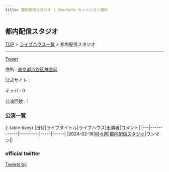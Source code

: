 ```yaml
---
title: 都内配信スタジオ | 3markets セットリスト統計
---
```

## 都内配信スタジオ

[TOP](/setlist/) > [ライブハウス一覧](livehouses.html) > 都内配信スタジオ

___

<a href="https://twitter.com/share?ref_src=twsrc%5Etfw" data-text="3markets[ ]セットリスト > 都内配信スタジオ" class="twitter-share-button" data-via="3markets" data-hashtags="3markets" data-related="3markets" data-show-count="false">Tweet</a>

住所
:    <a href="https://www.google.co.jp/maps/search/%E6%9D%B1%E4%BA%AC%E9%83%BD%E6%B8%8B%E8%B0%B7%E5%8C%BA%E7%A5%9E%E5%AE%AE%E5%89%8D" rel="noopener noreferrer" target="_blank">東京都渋谷区神宮前</a>

公式サイト
:    []()

キャパ
:    0

公演回数
: 1



### 公演一覧

{:.table-lives}
|日付|ライブタイトル|ライブハウス|出演者|コメント|
|---|------------|----------|-----|------|
|<span class="nowrap">2024-02-16</span>|[村々祭](live104.html)|[都内配信スタジオ](livehouse070.html)|ワンマン||




### official twitter

<a class="twitter-timeline" href="https://twitter.com/?ref_src=twsrc%5Etfw">Tweets by </a> <script async src="https://platform.twitter.com/widgets.js" charset="utf-8"></script>


<script async src="https://platform.twitter.com/widgets.js" charset="utf-8"></script>
